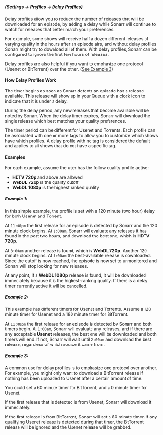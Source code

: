 ##### _(Settings -> Profiles -> Delay Profiles)_

Delay profiles allow you to reduce the number of releases that will be downloaded for an episode, by adding a delay  while Sonarr will continue to watch for releases that better match your preferences. 

For example, some shows will receive half a dozen different releases of varying quality in the hours after an episode airs, and without delay profiles Sonarr might try to download all of them. With delay profiles, Sonarr can be configured to ignore the first few hours of releases.

Delay profiles are also helpful if you want to emphasize one protocol (Usenet or BitTorrent) over the other. ([See Example 3](#example-3))

#### How Delay Profiles Work

The timer begins as soon as Sonarr detects an episode has a release available. This release will show up in your Queue with a clock icon to indicate that it is under a delay.

During the delay period, any new releases that become available will be noted by Sonarr. When the delay timer expires, Sonarr will download the single release which best matches your quality preferences.

The timer period can be different for Usenet and Torrents. Each profile can be associated with one or more tags to allow you to customize which shows have which profiles. A delay profile with no tag is considered the default and applies to all shows that do not have a specific tag.

#### Examples

For each example, assume the user has the follow quality profile active:
* **HDTV 720p** and above are allowed
* **WebDL 720p** is the quality cutoff
* **WebDL 1080p** is the highest ranked quality

##### Example 1:

In this simple example, the profile is set with a 120 minute (two hour) delay for both Usenet and Torrent.

At `11:00pm` the first release for an episode is detected by Sonarr and the 120 minute clock begins. At `1:00am`, Sonarr will evaluate any releases it has found in the past two hours, and download the best one, which is **HDTV 720p**.

At `3:00am` another release is found, which is **WebDL 720p**. Another 120 minute clock begins. At `5:00am` the best-available release is downloaded. Since the cutoff is now reached, the episode is now set to unmonitored and Sonarr will stop looking for new releases.

At any point, if a **WebDL 1080p** release is found, it will be downloaded immediately because it is the highest-ranking quality. If there is a delay timer currently active it will be cancelled.

##### Example 2:

This example has different timers for Usenet and Torrents. Assume a 120 minute timer for Usenet and a 180 minute timer for BitTorrent.

At `11:00pm` the first release for an episode is detected by Sonarr and both timers begin. At `1:00am`, Sonarr will evaluate any releases, and if there are any acceptable **Usenet** releases, the best one will be downloaded and both timers will end. If not, Sonarr will wait until `2:00am` and download the best release, regardless of which source it came from.


##### Example 3:

A common use for delay profiles is to emphasize one protocol over another. For example, you might only want to download a BitTorrent release if nothing has been uploaded to Usenet after a certain amount of time.

You could set a 60 minute timer for BitTorrent, and a 0 minute timer for Usenet.

If the first release that is detected is from Usenet, Sonarr will download it immediately.

If the first release is from BitTorrent, Sonarr will set a 60 minute timer. If any qualifying Usenet release is detected during that timer, the BitTorrent release will be ignored and the Usenet release will be grabbed.


